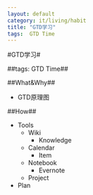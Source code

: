 ```yaml
---
layout: default
category: it/living/habit
title: "GTD学习"
tags:  GTD Time
---
```


#GTD学习#



##tags: GTD Time##



##What&Why##
* GTD原理图



##How##
* Tools
  * Wiki
    * Knowledge
  * Calendar
    * Item
  * Notebook
    * Evernote
  * Project
* Plan
